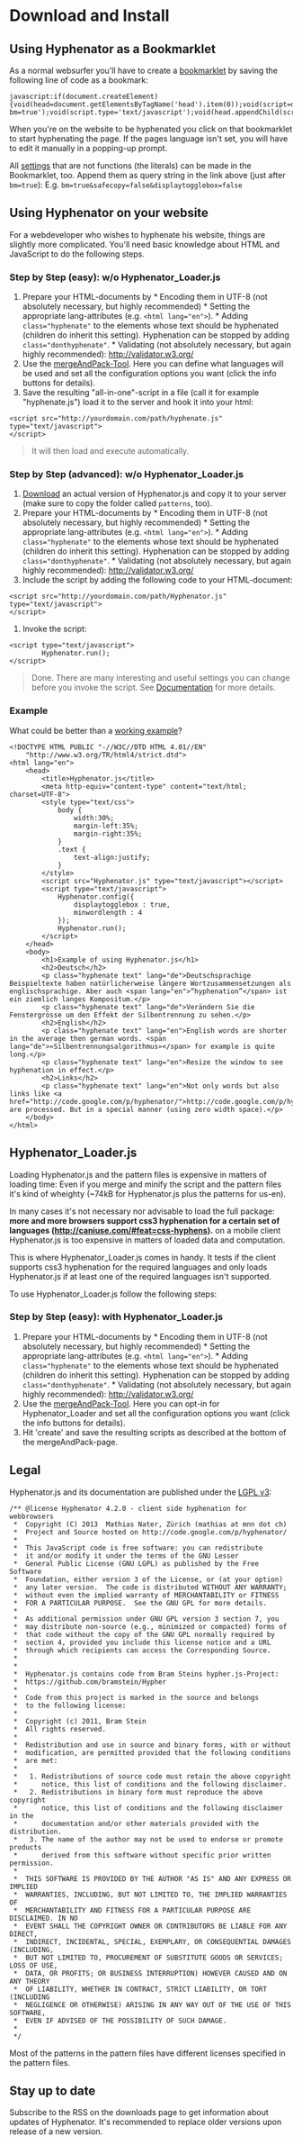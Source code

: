 # Download and Install #
## Using Hyphenator as a Bookmarklet ##
As a normal websurfer you'll have to create a [bookmarklet](http://en.wikipedia.org/wiki/Bookmarklet) by saving the following line of code as a bookmark:

```
javascript:if(document.createElement){void(head=document.getElementsByTagName('head').item(0));void(script=document.createElement('script'));void(script.src='http://hyphenator.googlecode.com/svn/tags/4.3.0/Hyphenator.js?bm=true');void(script.type='text/javascript');void(head.appendChild(script));}
```

When you're on the website to be hyphenated you click on that bookmarklet to start hyphenating the page.
If the pages language isn't set, you will have to edit it manually in a popping-up prompt.

All [settings](http://code.google.com/p/hyphenator/wiki/en_PublicAPI#void_Hyphenator.config(object_settings)) that are not functions (the literals) can be made in the Bookmarklet, too. Append them as query string in the link above (just after `bm=true`):
E.g. `bm=true&safecopy=false&displaytogglebox=false`

## Using Hyphenator on your website ##
For a webdeveloper who wishes to hyphenate his website, things are slightly more complicated. You'll need basic knowledge about HTML and JavaScript to do the following steps.

### Step by Step (easy): w/o Hyphenator\_Loader.js ###
  1. Prepare your HTML-documents by
    * Encoding them in UTF-8 (not absolutely necessary, but highly recommended)
    * Setting the appropriate lang-attributes (e.g. `<html lang="en">`).
    * Adding `class="hyphenate"` to the elements whose text should be hyphenated (children do inherit this setting). Hyphenation can be stopped by adding `class="donthyphenate"`.
    * Validating (not absolutely necessary, but again highly recommended): http://validator.w3.org/
  1. Use the [mergeAndPack-Tool](https://hyphenator.googlecode.com/svn/tags/4.3.0/mergeAndPack.html). Here you can define what languages will be used and set all the configuration options you want (click the info buttons for details).
  1. Save the resulting "all-in-one"-script in a file (call it for example "hyphenate.js") load it to the server and hook it into your html:
```
<script src="http://yourdomain.com/path/hyphenate.js" type="text/javascript">
</script>
```
> It will then load and execute automatically.

### Step by Step (advanced): w/o Hyphenator\_Loader.js ###
  1. [Download](https://docs.google.com/folderview?id=0B70aJF1epiRqa3BLWnpVRzh0Ym8&usp=docslist_api#) an actual version of Hyphenator.js and copy it to your server (make sure to copy the folder called `patterns`, too).
  1. Prepare your HTML-documents by
    * Encoding them in UTF-8 (not absolutely necessary, but highly recommended)
    * Setting the appropriate lang-attributes (e.g. `<html lang="en">`).
    * Adding `class="hyphenate"` to the elements whose text should be hyphenated (children do inherit this setting). Hyphenation can be stopped by adding `class="donthyphenate"`.
    * Validating (not absolutely necessary, but again highly recommended): http://validator.w3.org/
  1. Include the script by adding the following code to your HTML-document:
```
<script src="http://yourdomain.com/path/Hyphenator.js" type="text/javascript">
</script>
```
  1. Invoke the script:
```
<script type="text/javascript">
	    Hyphenator.run();
</script>
```
> Done.
> There are many interesting and useful settings you can change before you invoke the script. See [Documentation](http://code.google.com/p/hyphenator/wiki/en_PublicAPI) for more details.

### Example ###
What could be better than a [working example](http://hyphenator.googlecode.com/svn/tags/Version%204.2.0/WorkingExample.html)?
```
<!DOCTYPE HTML PUBLIC "-//W3C//DTD HTML 4.01//EN"
    "http://www.w3.org/TR/html4/strict.dtd">
<html lang="en">
    <head>
        <title>Hyphenator.js</title>
        <meta http-equiv="content-type" content="text/html; charset=UTF-8">
        <style type="text/css">
            body {
                width:30%;
                margin-left:35%;
                margin-right:35%;
            }
            .text {
                text-align:justify;
            }
        </style>
        <script src="Hyphenator.js" type="text/javascript"></script>
        <script type="text/javascript">
        	Hyphenator.config({
        		displaytogglebox : true,
        		minwordlength : 4
        	});
        	Hyphenator.run();
        </script>
    </head>
    <body>
        <h1>Example of using Hyphenator.js</h1>
        <h2>Deutsch</h2>
        <p class="hyphenate text" lang="de">Deutschsprachige Beispieltexte haben natürlicherweise längere Wortzusammensetzungen als englischsprachige. Aber auch <span lang="en">“hyphenation”</span> ist ein ziemlich langes Kompositum.</p>
        <p class="hyphenate text" lang="de">Verändern Sie die Fenstergrösse um den Effekt der Silbentrennung zu sehen.</p>
        <h2>English</h2>
        <p class="hyphenate text" lang="en">English words are shorter in the average then german words. <span lang="de">«Silbentrennungsalgorithmus»</span> for example is quite long.</p>
        <p class="hyphenate text" lang="en">Resize the window to see hyphenation in effect.</p>
        <h2>Links</h2>
        <p class="hyphenate text" lang="en">Not only words but also links like <a href="http://code.google.com/p/hyphenator/">http://code.google.com/p/hyphenator/</a> are processed. But in a special manner (using zero width space).</p>
    </body>
</html>
```

## Hyphenator\_Loader.js ##
Loading Hyphenator.js and the pattern files is expensive in matters of loading time: Even if you merge and minify the script and the pattern files it's kind of wheighty (~74kB for Hyphenator.js plus the patterns for us-en).

In many cases it's not necessary nor advisable to load the full package:
**more and more browsers support css3 hyphenation for a certain set of languages (http://caniuse.com/#feat=css-hyphens).** on a mobile client Hyphenator.js is too expensive in matters of loaded data and computation.

This is where Hyphenator\_Loader.js comes in handy. It tests if the client supports css3 hyphenation for the required languages and only loads Hyphenator.js if at least one of the required languages isn't supported.

To use Hyphenator\_Loader.js follow the following steps:

### Step by Step (easy): with Hyphenator\_Loader.js ###
  1. Prepare your HTML-documents by
    * Encoding them in UTF-8 (not absolutely necessary, but highly recommended)
    * Setting the appropriate lang-attributes (e.g. `<html lang="en">`).
    * Adding `class="hyphenate"` to the elements whose text should be hyphenated (children do inherit this setting). Hyphenation can be stopped by adding `class="donthyphenate"`.
    * Validating (not absolutely necessary, but again highly recommended): http://validator.w3.org/
  1. Use the [mergeAndPack-Tool](http://hyphenator.googlecode.com/svn/trunk/mergeAndPack.html). Here you can opt-in for Hyphenator\_Loader and set all the configuration options you want (click the info buttons for details).
  1. Hit 'create' and save the resulting scripts as described at the bottom of the mergeAndPack-page.


## Legal ##
Hyphenator.js and its documentation are published under the [LGPL v3](http://www.gnu.org/licenses/lgpl.html):
```
/** @license Hyphenator 4.2.0 - client side hyphenation for webbrowsers
 *  Copyright (C) 2013  Mathias Nater, Zürich (mathias at mnn dot ch)
 *  Project and Source hosted on http://code.google.com/p/hyphenator/
 * 
 *  This JavaScript code is free software: you can redistribute
 *  it and/or modify it under the terms of the GNU Lesser
 *  General Public License (GNU LGPL) as published by the Free Software
 *  Foundation, either version 3 of the License, or (at your option)
 *  any later version.  The code is distributed WITHOUT ANY WARRANTY;
 *  without even the implied warranty of MERCHANTABILITY or FITNESS
 *  FOR A PARTICULAR PURPOSE.  See the GNU GPL for more details.
 *
 *  As additional permission under GNU GPL version 3 section 7, you
 *  may distribute non-source (e.g., minimized or compacted) forms of
 *  that code without the copy of the GNU GPL normally required by
 *  section 4, provided you include this license notice and a URL
 *  through which recipients can access the Corresponding Source.
 *
 * 
 *  Hyphenator.js contains code from Bram Steins hypher.js-Project:
 *  https://github.com/bramstein/Hypher
 *  
 *  Code from this project is marked in the source and belongs 
 *  to the following license:
 *  
 *  Copyright (c) 2011, Bram Stein
 *  All rights reserved.
 *  
 *  Redistribution and use in source and binary forms, with or without 
 *  modification, are permitted provided that the following conditions 
 *  are met:
 *   
 *   1. Redistributions of source code must retain the above copyright
 *      notice, this list of conditions and the following disclaimer. 
 *   2. Redistributions in binary form must reproduce the above copyright 
 *      notice, this list of conditions and the following disclaimer in the 
 *      documentation and/or other materials provided with the distribution. 
 *   3. The name of the author may not be used to endorse or promote products 
 *      derived from this software without specific prior written permission. 
 *  
 *  THIS SOFTWARE IS PROVIDED BY THE AUTHOR "AS IS" AND ANY EXPRESS OR IMPLIED 
 *  WARRANTIES, INCLUDING, BUT NOT LIMITED TO, THE IMPLIED WARRANTIES OF 
 *  MERCHANTABILITY AND FITNESS FOR A PARTICULAR PURPOSE ARE DISCLAIMED. IN NO 
 *  EVENT SHALL THE COPYRIGHT OWNER OR CONTRIBUTORS BE LIABLE FOR ANY DIRECT, 
 *  INDIRECT, INCIDENTAL, SPECIAL, EXEMPLARY, OR CONSEQUENTIAL DAMAGES (INCLUDING, 
 *  BUT NOT LIMITED TO, PROCUREMENT OF SUBSTITUTE GOODS OR SERVICES; LOSS OF USE, 
 *  DATA, OR PROFITS; OR BUSINESS INTERRUPTION) HOWEVER CAUSED AND ON ANY THEORY 
 *  OF LIABILITY, WHETHER IN CONTRACT, STRICT LIABILITY, OR TORT (INCLUDING 
 *  NEGLIGENCE OR OTHERWISE) ARISING IN ANY WAY OUT OF THE USE OF THIS SOFTWARE, 
 *  EVEN IF ADVISED OF THE POSSIBILITY OF SUCH DAMAGE.
 *  
 */
```
Most of the patterns in the pattern files have different licenses specified in the pattern files.

## Stay up to date ##
Subscribe to the RSS on the downloads page to get information about updates of Hyphenator.
It's recommended to replace older versions upon release of a new version.